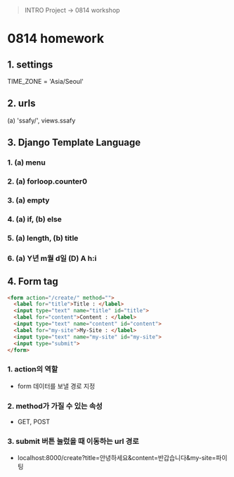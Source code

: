 > INTRO Project -> 0814 workshop

# 0814 homework

## 1. settings
TIME_ZONE = 'Asia/Seoul'

## 2. urls
(a) 'ssafy/', views.ssafy

## 3. Django Template Language
### 1. (a) menu
### 2. (a) forloop.counter0
### 3. (a) empty
### 4. (a) if, (b) else
### 5. (a) length, (b) title
### 6. (a) Y년 m월 d일 (D) A h:i

## 4. Form tag
```html
<form action="/create/" method="">
  <label for="title">Title : </label>
  <input type="text" name="title" id="title">
  <label for="content">Content : </label>
  <input type="text" name="content" id="content">
  <label for="my-site">My-Site : </label>
  <input type="text" name="my-site" id="my-site">
  <input type="submit">
</form>
```

### 1. action의 역할
- form 데이터를 보낼 경로 지정

### 2. method가 가질 수 있는 속성
- GET, POST

### 3. submit 버튼 눌렀을 때 이동하는 url 경로
- localhost:8000/create?title=안녕하세요&content=반갑습니다&my-site=파이팅